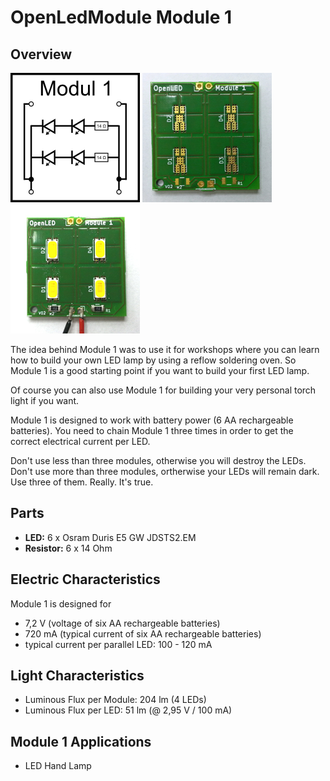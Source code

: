 # OpenLedModule Module 1

## Overview 

![Module 1 Schematic](./Images/OpenLedModule01_Schematic.png)
![Module 1 PCB](./Images/OpenLedModule01_Prototype02.jpg)
![Module 1 Assembled](./Images/OpenLedModule01_PrototypeBestueckt02.jpg)

The idea behind Module 1 was to use it for workshops where you can learn how to build your own LED lamp
by using a reflow soldering oven. So Module 1 is a good starting point if you want to build your first LED lamp.

Of course you can also use Module 1 for building your very personal torch light if you want. 

Module 1 is designed to work with battery power (6 AA rechargeable batteries).
You need to chain Module 1 three times in order to get the correct electrical current
per LED. 

Don't use less than three modules, otherwise you will destroy the LEDs.
Don't use more than three modules, ortherwise your LEDs will remain dark.
Use three of them. Really. It's true.

## Parts

* **LED:** 6 x Osram Duris E5 GW JDSTS2.EM
* **Resistor:** 6 x 14 Ohm

## Electric Characteristics

Module 1 is designed for 

* 7,2 V (voltage of six AA rechargeable batteries)
* 720 mA (typical current of six AA rechargeable batteries)
* typical current per parallel LED: 100 - 120 mA

## Light Characteristics

* Luminous Flux per Module: 204 lm (4 LEDs)
* Luminous Flux per LED: 51 lm (@ 2,95 V / 100 mA)
 
## Module 1 Applications

* LED Hand Lamp
